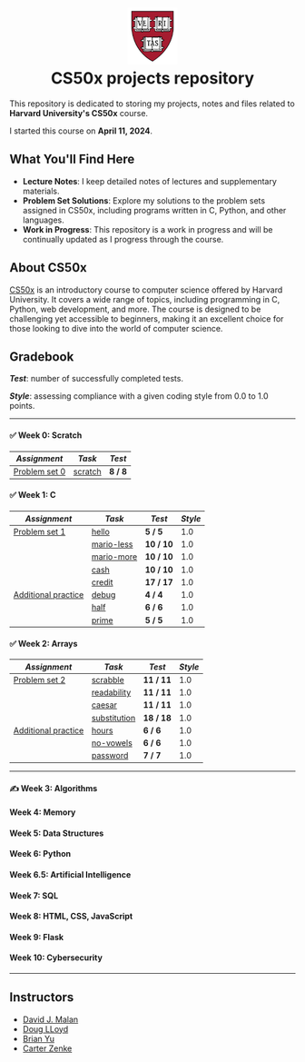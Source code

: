 <h1 align="center"><img src="harvard_university_logo.svg" alt="Harvard University Logo" height="100">
<br/>
CS50x projects repository</h1>

This repository is dedicated to storing my projects, notes and files related to **Harvard University's CS50x** course.

I started this course on **April 11, 2024**.

## What You'll Find Here

- **Lecture Notes**: I keep detailed notes of lectures and supplementary materials.
- **Problem Set Solutions**: Explore my solutions to the problem sets assigned in CS50x, including programs written in C, Python, and other languages.
- **Work in Progress**: This repository is a work in progress and will be continually updated as I progress through the course.

## About CS50x

[CS50x](https://cs50.harvard.edu/x/2024/) is an introductory course to computer science offered by Harvard University. It covers a wide range of topics, including programming in C, Python, web development, and more. The course is designed to be challenging yet accessible to beginners, making it an excellent choice for those looking to dive into the world of computer science.

## Gradebook

***Test***: number of successfully completed tests.

***Style***: assessing compliance with a given coding style from 0.0 to 1.0 points.

---

#### ✅ Week 0: Scratch

| *Assignment*                                                                                        | *Task*                                                                                                          | *Test*    |
|-----------------------------------------------------------------------------------------------------|-----------------------------------------------------------------------------------------------------------------|-----------|
| [Problem set 0](https://github.com/raydtutto/harvard-cs50x-2024/tree/main/src/week_0/problem_set_0) | [scratch](https://github.com/raydtutto/harvard-cs50x-2024/blob/main/src/week_0/problem_set_0/pset0_solution.md) | **8 / 8** |

#### ✅ Week 1: C

| *Assignment*                                                                                                    | *Task*                                                                                                              | *Test*      | *Style* |
|-----------------------------------------------------------------------------------------------------------------|---------------------------------------------------------------------------------------------------------------------|-------------|---------|
| [Problem set 1](https://github.com/raydtutto/harvard-cs50x-2024/tree/main/src/week_1/problem_set_1)             | [hello](https://github.com/raydtutto/harvard-cs50x-2024/blob/main/src/week_1/problem_set_1/me/hello.c)              | **5 / 5**   | 1.0     |
|                                                                                                                 | [mario-less](https://github.com/raydtutto/harvard-cs50x-2024/blob/main/src/week_1/problem_set_1/mario-less/mario.c) | **10 / 10** | 1.0     |
|                                                                                                                 | [mario-more](https://github.com/raydtutto/harvard-cs50x-2024/blob/main/src/week_1/problem_set_1/mario-more/mario.c) | **10 / 10** | 1.0     |
|                                                                                                                 | [cash](https://github.com/raydtutto/harvard-cs50x-2024/blob/main/src/week_1/problem_set_1/cash/cash.c)              | **10 / 10** | 1.0     |
|                                                                                                                 | [credit](https://github.com/raydtutto/harvard-cs50x-2024/blob/main/src/week_1/problem_set_1/credit/credit.c)        | **17 / 17** | 1.0     |
| [Additional practice](https://github.com/raydtutto/harvard-cs50x-2024/tree/main/src/week_1/additional_practice) | [debug](https://github.com/raydtutto/harvard-cs50x-2024/blob/main/src/week_1/additional_practice/debug/debug.c)     | **4 / 4**   | 1.0     |
|                                                                                                                 | [half](https://github.com/raydtutto/harvard-cs50x-2024/blob/main/src/week_1/additional_practice/half/half.c)        | **6 / 6**   | 1.0     |
|                                                                                                                 | [prime](https://github.com/raydtutto/harvard-cs50x-2024/blob/main/src/week_1/additional_practice/prime/prime.c)     | **5 / 5**   | 1.0     |

#### ✅ Week 2: Arrays

| *Assignment*                                                                                                    | *Task*                                                                                                            | *Test*      | *Style* |
|-----------------------------------------------------------------------------------------------------------------|-------------------------------------------------------------------------------------------------------------------|-------------|---------|
| [Problem set 2](https://github.com/raydtutto/harvard-cs50x-2024/tree/main/src/week_2/problem_set_2)             | [scrabble](https://github.com/raydtutto/harvard-cs50x-2024/blob/main/src/week_2/problem_set_2/scrabble.c)         | **11 / 11** | 1.0     |
|                                                                                                                 | [readability](https://github.com/raydtutto/harvard-cs50x-2024/blob/main/src/week_2/problem_set_2/readability.c)   | **11 / 11** | 1.0     |
|                                                                                                                 | [caesar](https://github.com/raydtutto/harvard-cs50x-2024/blob/main/src/week_2/problem_set_2/caesar.c)             | **11 / 11** | 1.0     |
|                                                                                                                 | [substitution](https://github.com/raydtutto/harvard-cs50x-2024/blob/main/src/week_2/problem_set_2/substitution.c) | **18 / 18** | 1.0     |
| [Additional practice](https://github.com/raydtutto/harvard-cs50x-2024/tree/main/src/week_2/additional_practice) | [hours](https://github.com/raydtutto/harvard-cs50x-2024/blob/main/src/week_2/additional_practice/hours.c)         | **6 / 6**   | 1.0     |
|                                                                                                                 | [no-vowels](https://github.com/raydtutto/harvard-cs50x-2024/blob/main/src/week_2/additional_practice/no-vowels.c) | **6 / 6**   | 1.0     |
|                                                                                                                 | [password](https://github.com/raydtutto/harvard-cs50x-2024/blob/main/src/week_2/additional_practice/password.c)   | **7 / 7**   | 1.0     |

---

#### ✍️ Week 3: Algorithms
#### Week 4: Memory
#### Week 5: Data Structures
#### Week 6: Python
#### Week 6.5: Artificial Intelligence
#### Week 7: SQL
#### Week 8: HTML, CSS, JavaScript
#### Week 9: Flask
#### Week 10: Cybersecurity

---

## Instructors

- [David J. Malan](https://github.com/dmalan)
- [Doug LLoyd](https://github.com/dlloyd09)
- [Brian Yu](https://github.com/brianyu28)
- [Carter Zenke](https://github.com/carterzenke)

